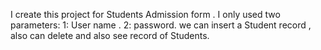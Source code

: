 I create this project for Students Admission form .
I only used two parameters:
1: User name .
2: password. 
we can insert a Student record , also can delete and also see record of Students.

